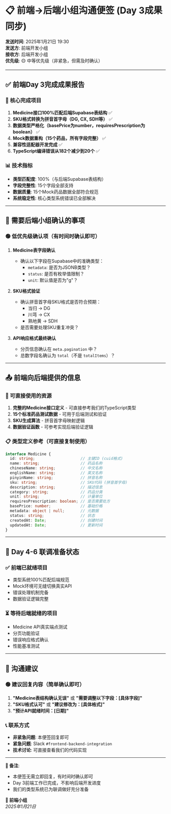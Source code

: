 # 📋 前端→后端小组沟通便签 (Day 3成果同步)

**发送时间**: 2025年1月21日 19:30  
**发送方**: 前端开发小组  
**接收方**: 后端开发小组  
**优先级**: 🟡 中等优先级（非紧急，但需及时确认）

---

## ✅ 前端Day 3完成成果报告

### 🎯 核心完成项目
1. **Medicine接口100%匹配后端Supabase表结构** ✅
2. **SKU格式转换为拼音首字母（DG, CX, SDH等）** ✅
3. **数据类型严格化（basePrice为number，requiresPrescription为boolean）** ✅
4. **Mock数据重构（15个药品，所有字段完整）** ✅
5. **兼容性适配器开发完成** ✅
6. **TypeScript编译错误从182个减少到20个** ✅

### 📊 技术指标
- **类型匹配度**: 100%（与后端Supabase表结构）
- **字段完整性**: 15个字段全部支持
- **数据质量**: 15个Mock药品数据全部符合规范
- **系统稳定性**: 核心类型系统错误已全部解决

---

## 🔄 需要后端小组确认的事项

### 🟢 低优先级确认项（有时间时确认即可）
1. **Medicine表字段确认**
   - 确认以下字段在Supabase中的准确类型：
     - `metadata`: 是否为JSONB类型？
     - `status`: 是否有枚举值限制？
     - `unit`: 默认值是否为"g"？

2. **SKU格式验证**
   - 确认拼音首字母SKU格式是否符合预期：
     - 当归 → DG
     - 川芎 → CX  
     - 熟地黄 → SDH
   - 是否需要处理SKU重复冲突？

3. **API响应格式最终确认**
   - 分页信息确认在 `meta.pagination` 中？
   - 总数字段名确认为 `total`（不是 `totalItems`）？

---

## 📤 前端向后端提供的信息

### 🎁 可直接使用的资源
1. **完整的Medicine接口定义** - 可直接参考我们的TypeScript类型
2. **15个标准药品测试数据** - 可用于后端测试和验证
3. **SKU生成算法** - 拼音首字母映射逻辑
4. **数据验证函数** - 可参考实现后端验证逻辑

### 📋 类型定义参考（可直接复制使用）
```typescript
interface Medicine {
  id: string;                    // 主键ID (cuid格式)
  name: string;                  // 药品名称
  chineseName: string;           // 中文名称
  englishName: string;           // 英文名称
  pinyinName: string;            // 拼音名称
  sku: string;                   // SKU代码 (拼音首字母)
  description: string;           // 描述信息
  category: string;              // 药品分类
  unit: string;                  // 计量单位
  requiresPrescription: boolean; // 是否需要处方
  basePrice: number;             // 基础价格
  metadata: object | null;       // 元数据
  status: string;                // 状态
  createdAt: Date;               // 创建时间
  updatedAt: Date;               // 更新时间
}
```

---

## 🚀 Day 4-6 联调准备状态

### ✅ 前端已就绪项目
- 类型系统100%匹配后端规范
- Mock环境可无缝切换真实API
- 错误处理机制完备
- 数据验证逻辑完整

### ⏳ 等待后端就绪的项目
- Medicine API真实端点测试
- 分页功能验证
- 错误响应格式确认
- 性能基准测试

---

## 💬 沟通建议

### 🟢 建议回复内容（简单确认即可）
1. **"Medicine表结构确认无误"** 或 **"需要调整以下字段：[具体字段]"**
2. **"SKU格式认可"** 或 **"建议修改为：[具体格式]"**
3. **"预计API就绪时间：[日期]"**

### 📞 联系方式
- **非紧急问题**: 本便签回复即可
- **紧急问题**: Slack `#frontend-backend-integration`
- **技术讨论**: 可直接查看我们的代码实现

---

**📝 备注**: 
- 本便签无需立即回复，有时间时确认即可
- Day 3前端工作已完成，不影响后端开发进度
- 我们的类型系统已为联调做好充分准备

**👥 前端小组**  
*2025年1月21日* 